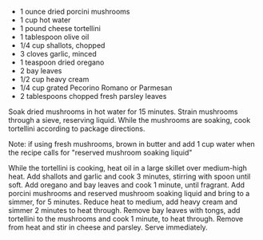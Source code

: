 * 1 ounce dried porcini mushrooms
* 1 cup hot water
* 1 pound cheese tortellini
* 1 tablespoon olive oil
* 1/4 cup shallots, chopped
* 3 cloves garlic, minced
* 1 teaspoon dried oregano
* 2 bay leaves
* 1/2 cup heavy cream
* 1/4 cup grated Pecorino Romano or Parmesan
* 2 tablespoons chopped fresh parsley leaves

Soak dried mushrooms in hot water for 15 minutes. Strain mushrooms through a sieve, reserving liquid. While the mushrooms are soaking, cook tortellini according to package directions.

Note: if using fresh mushrooms, brown in butter and add 1 cup water when the recipe calls for "reserved mushroom soaking liquid"

While the tortellini is cooking, heat oil in a large skillet over medium-high heat. Add shallots and garlic and cook 3 minutes, stirring with spoon until soft. Add oregano and bay leaves and cook 1 minute, until fragrant. Add porcini mushrooms and reserved mushroom soaking liquid and bring to a simmer, for 5 minutes. Reduce heat to medium, add heavy cream and simmer 2 minutes to heat through. Remove bay leaves with tongs, add tortellini to the mushrooms and cook 1 minute, to heat through. Remove from heat and stir in cheese and parsley. Serve immediately.
